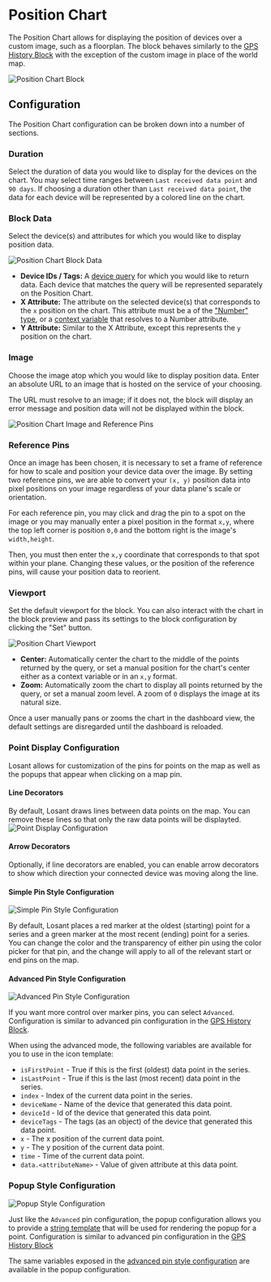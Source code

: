 # Position Chart

The Position Chart allows for displaying the position of devices over a custom image, such as a floorplan. The block behaves similarly to the [GPS History Block](/dashboards/gps-history/) with the exception of the custom image in place of the world map.

![Position Chart Block](/images/dashboards/position-chart-overview.png "Position Chart Block")

## Configuration

The Position Chart configuration can be broken down into a number of sections.

### Duration

Select the duration of data you would like to display for the devices on the chart. You may select time ranges between `Last received data point` and `90 days`. If choosing a duration other than `Last received data point`, the data for each device will be represented by a colored line on the chart.

### Block Data

Select the device(s) and attributes for which you would like to display position data.

![Position Chart Block Data](/images/dashboards/position-chart-block-data.png "Position Chart Block Data")

* **Device IDs / Tags:** A [device query](/devices/device-queries/) for which you would like to return data. Each device that matches the query will be represented separately on the Position Chart.
* **X Attribute:** The attribute on the selected device(s) that corresponds to the `x` position on the chart. This attribute must be a of the ["Number" type](/devices/state/#state-attributes), or a [context variable](/dashboards/context-variables/) that resolves to a Number attribute.
* **Y Attribute:** Similar to the X Attribute, except this represents the `y` position on the chart.

### Image

Choose the image atop which you would like to display position data. Enter an absolute URL to an image that is hosted on the service of your choosing.

The URL must resolve to an image; if it does not, the block will display an error message and position data will not be displayed within the block.

![Position Chart Image and Reference Pins](/images/dashboards/position-chart-image-reference-pins.png "Position Chart Image and Reference Pins")

### Reference Pins

Once an image has been chosen, it is necessary to set a frame of reference for how to scale and position your device data over the image. By setting two reference pins, we are able to convert your `(x, y)` position data into pixel positions on your image regardless of your data plane's scale or orientation.

For each reference pin, you may click and drag the pin to a spot on the image or you may manually enter a pixel position in the format `x,y`, where the top left corner is position `0,0` and the bottom right is the image's `width,height`.

Then, you must then enter the `x,y` coordinate that corresponds to that spot within your plane. Changing these values, or the position of the reference pins, will cause your position data to reorient.

### Viewport

Set the default viewport for the block. You can also interact with the chart in the block preview and pass its settings to the block configuration by clicking the "Set" button.

![Position Chart Viewport](/images/dashboards/position-chart-viewport.png "Position Chart Viewport")

* **Center:** Automatically center the chart to the middle of the points returned by the query, or set a manual position for the chart's center either as a context variable or in an `x,y` format.
* **Zoom:** Automatically zoom the chart to display all points returned by the query, or set a manual zoom level. A zoom of `0` displays the image at its natural size.

Once a user manually pans or zooms the chart in the dashboard view, the default settings are disregarded until the dashboard is reloaded.

### Point Display Configuration

Losant allows for customization of the pins for points on the map as well as the popups that appear when clicking on a map pin.

#### Line Decorators

By default, Losant draws lines between data points on the map. You can remove these lines so that only the raw data points will be displayted.
![Point Display Configuration](/images/dashboards/gps-history-point-display-configuration.png "Point Display Configuration")

#### Arrow Decorators

Optionally, if line decorators are enabled, you can enable arrow decorators to show which direction your connected device was moving along the line.

#### Simple Pin Style Configuration

![Simple Pin Style Configuration](/images/dashboards/gps-history-simple-pin-config.png "Simple Pin Style Configuration")

By default, Losant places a red marker at the oldest (starting) point for a series and a green marker at the most recent
(ending) point for a series. You can change the color and the transparency of either pin using the color picker for that pin, and the change
will apply to all of the relevant start or end pins on the map.

#### Advanced Pin Style Configuration

![Advanced Pin Style Configuration](/images/dashboards/gps-history-advanced-pin-config.png "Advanced Pin Style Configuration")

If you want more control over marker pins, you can select `Advanced`. Configuration is similar to advanced pin configuration in the [GPS History Block](/dashboards/gps-history/#advanced-pin-style-configuration).

When using the advanced mode, the following variables are available for you to use in the icon template:

* `isFirstPoint` - True if this is the first (oldest) data point in the series.
* `isLastPoint` - True if this is the last (most recent) data point in the series.
* `index` - Index of the current data point in the series.
* `deviceName` - Name of the device that generated this data point.
* `deviceId` - Id of the device that generated this data point.
* `deviceTags` - The tags (as an object) of the device that generated this data point.
* `x` - The x position of the current data point.
* `y` - The y position of the current data point.
* `time` - Time of the current data point.
* `data.<attributeName>` - Value of given attribute at this data point.

### Popup Style Configuration

![Popup Style Configuration](/images/dashboards/gps-history-popup-config.png "Popup Style Configuration")

Just like the `Advanced` pin configuration, the popup configuration allows you to provide a [string template](/workflows/accessing-payload-data/#string-templates) that will
be used for rendering the popup for a point. Configuration is similar to advanced pin configuration in the [GPS History Block](/dashboards/gps-history/#popup-style-configuration)

The same variables exposed in the [advanced pin style configuration](#advanced-pin-style-configuration) are available in the popup configuration.
